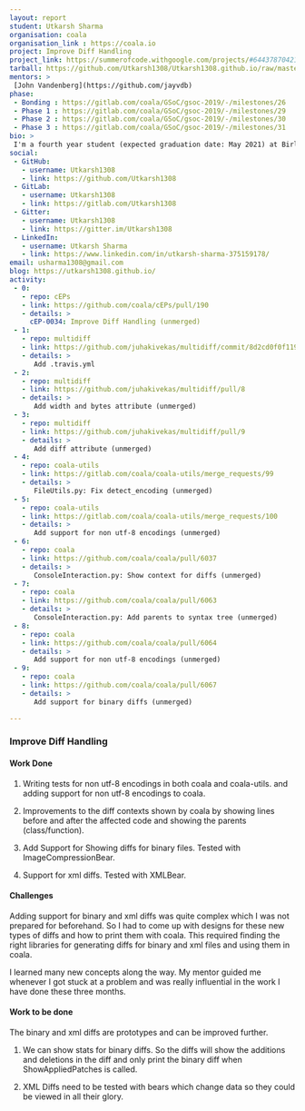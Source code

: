 ```yaml
---
layout: report
student: Utkarsh Sharma
organisation: coala
organisation_link : https://coala.io
project: Improve Diff Handling
project_link: https://summerofcode.withgoogle.com/projects/#6443787042160640
tarball: https://github.com/Utkarsh1308/Utkarsh1308.github.io/raw/master/Utkarsh1308_coala.tar.gz
mentors: >
 [John Vandenberg](https://github.com/jayvdb)
phase:
 - Bonding : https://gitlab.com/coala/GSoC/gsoc-2019/-/milestones/26
 - Phase 1 : https://gitlab.com/coala/GSoC/gsoc-2019/-/milestones/29
 - Phase 2 : https://gitlab.com/coala/GSoC/gsoc-2019/-/milestones/30
 - Phase 3 : https://gitlab.com/coala/GSoC/gsoc-2019/-/milestones/31
bio: >
 I'm a fourth year student (expected graduation date: May 2021) at Birla Institute of Technology and Science, Goa. I participated in GSoC and worked with [coala](http://coala.io) on improving Diff Handling, by improving the context for the affected code shown by diffs, and added support for non utf-8 encodings in coala. I also added support for Binary Diffs and XML Diffs.
social:
 - GitHub:
   - username: Utkarsh1308
   - link: https://github.com/Utkarsh1308
 - GitLab:
   - username: Utkarsh1308
   - link: https://gitlab.com/Utkarsh1308
 - Gitter:
   - username: Utkarsh1308
   - link: https://gitter.im/Utkarsh1308
 - LinkedIn:
   - username: Utkarsh Sharma
   - link: https://www.linkedin.com/in/utkarsh-sharma-375159178/
email: usharma1308@gmail.com
blog: https://utkarsh1308.github.io/
activity:
 - 0:
   - repo: cEPs
   - link: https://github.com/coala/cEPs/pull/190
   - details: >
     cEP-0034: Improve Diff Handling (unmerged)
 - 1:
   - repo: multidiff
   - link: https://github.com/juhakivekas/multidiff/commit/8d2cd0f0f119932236fe2826891f1a2d4df7d5a8
   - details: >
      Add .travis.yml
 - 2:
   - repo: multidiff
   - link: https://github.com/juhakivekas/multidiff/pull/8
   - details: >
      Add width and bytes attribute (unmerged)
 - 3:
   - repo: multidiff
   - link: https://github.com/juhakivekas/multidiff/pull/9
   - details: >
      Add diff attribute (unmerged)
 - 4:
   - repo: coala-utils
   - link: https://gitlab.com/coala/coala-utils/merge_requests/99
   - details: >
      FileUtils.py: Fix detect_encoding (unmerged)
 - 5:
   - repo: coala-utils
   - link: https://gitlab.com/coala/coala-utils/merge_requests/100
   - details: >
      Add support for non utf-8 encodings (unmerged)
 - 6:
   - repo: coala
   - link: https://github.com/coala/coala/pull/6037
   - details: >
      ConsoleInteraction.py: Show context for diffs (unmerged)
 - 7:
   - repo: coala
   - link: https://github.com/coala/coala/pull/6063
   - details: >
      ConsoleInteraction.py: Add parents to syntax tree (unmerged)
 - 8:
   - repo: coala
   - link: https://github.com/coala/coala/pull/6064
   - details: >
      Add support for non utf-8 encodings (unmerged)
 - 9:
   - repo: coala
   - link: https://github.com/coala/coala/pull/6067
   - details: >
      Add support for binary diffs (unmerged)

---
```


### Improve Diff Handling


#### Work Done

1. Writing tests for non utf-8 encodings in both coala and coala-utils. and
adding support for non utf-8 encodings to coala.

2. Improvements to the diff contexts shown by coala by showing lines before
and after the affected code and showing the parents (class/function).

3. Add Support for Showing diffs for binary files. Tested with
ImageCompressionBear.

4. Support for xml diffs. Tested with XMLBear.

#### Challenges

Adding support for binary and xml diffs was quite complex which I was not
prepared for beforehand. So I had to come up with designs for these new
types of diffs and how to print them with coala. This required finding the
right libraries for generating diffs for binary and xml files and using them
in coala.

I learned many new concepts along the way. My mentor guided me whenever I got
stuck at a problem and was really influential in the work I have done these
three months.

#### Work to be done

The binary and xml diffs are prototypes and can be improved further.

1. We can show stats for binary diffs. So the diffs will show the additions
and deletions in the diff and only print the binary diff when ShowAppliedPatches
is called.

2. XML Diffs need to be tested with bears which change data so they could be
viewed in all their glory.
